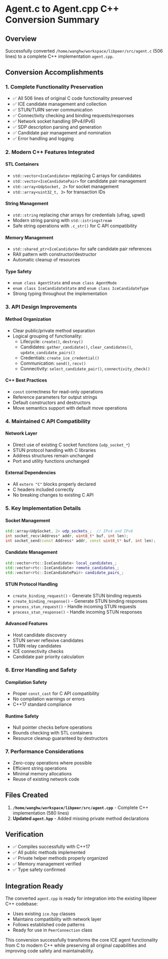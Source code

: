 # Agent.c to Agent.cpp C++ Conversion Summary

## Overview
Successfully converted `/home/wanghw/workspace/libpeer/src/agent.c` (506 lines) to a complete C++ implementation `agent.cpp`.

## Conversion Accomplishments

### 1. **Complete Functionality Preservation**
- ✅ All 506 lines of original C code functionality preserved
- ✅ ICE candidate management and collection
- ✅ STUN/TURN server communication
- ✅ Connectivity checking and binding requests/responses
- ✅ Network socket handling (IPv4/IPv6)
- ✅ SDP description parsing and generation
- ✅ Candidate pair management and nomination
- ✅ Error handling and logging

### 2. **Modern C++ Features Integrated**

#### **STL Containers**
- `std::vector<IceCandidate>` replacing C arrays for candidates
- `std::vector<IceCandidatePair>` for candidate pair management
- `std::array<UdpSocket, 2>` for socket management
- `std::array<uint32_t, 3>` for transaction IDs

#### **String Management**
- `std::string` replacing char arrays for credentials (ufrag, upwd)
- Modern string parsing with `std::istringstream`
- Safe string operations with `.c_str()` for C API compatibility

#### **Memory Management**
- `std::shared_ptr<IceCandidate>` for safe candidate pair references
- RAII pattern with constructor/destructor
- Automatic cleanup of resources

#### **Type Safety**
- `enum class AgentState` and `enum class AgentMode`
- `enum class IceCandidateState` and `enum class IceCandidateType`
- Strong typing throughout the implementation

### 3. **API Design Improvements**

#### **Method Organization**
- Clear public/private method separation
- Logical grouping of functionality:
  - Lifecycle: `create()`, `destroy()`
  - Candidates: `gather_candidate()`, `clear_candidates()`, `update_candidate_pairs()`
  - Credentials: `create_ice_credential()`
  - Communication: `send()`, `recv()`
  - Connectivity: `select_candidate_pair()`, `connectivity_check()`

#### **C++ Best Practices**
- `const` correctness for read-only operations
- Reference parameters for output strings
- Default constructors and destructors
- Move semantics support with default move operations

### 4. **Maintained C API Compatibility**

#### **Network Layer**
- Direct use of existing C socket functions (`udp_socket_*`)
- STUN protocol handling with C libraries
- Address structures remain unchanged
- Port and utility functions unchanged

#### **External Dependencies**
- All `extern "C"` blocks properly declared
- C headers included correctly
- No breaking changes to existing C API

### 5. **Key Implementation Details**

#### **Socket Management**
```cpp
std::array<UdpSocket, 2> udp_sockets_;  // IPv4 and IPv6
int socket_recv(Address* addr, uint8_t* buf, int len);
int socket_send(const Address* addr, const uint8_t* buf, int len);
```

#### **Candidate Management**
```cpp
std::vector<rtc::IceCandidate> local_candidates_;
std::vector<rtc::IceCandidate> remote_candidates_;
std::vector<rtc::IceCandidatePair> candidate_pairs_;
```

#### **STUN Protocol Handling**
- `create_binding_request()` - Generate STUN binding requests
- `create_binding_response()` - Generate STUN binding responses  
- `process_stun_request()` - Handle incoming STUN requests
- `process_stun_response()` - Handle incoming STUN responses

#### **Advanced Features**
- Host candidate discovery
- STUN server reflexive candidates
- TURN relay candidates
- ICE connectivity checks
- Candidate pair priority calculation

### 6. **Error Handling and Safety**

#### **Compilation Safety**
- Proper `const_cast` for C API compatibility
- No compilation warnings or errors
- C++17 standard compliance

#### **Runtime Safety**
- Null pointer checks before operations
- Bounds checking with STL containers
- Resource cleanup guaranteed by destructors

### 7. **Performance Considerations**
- Zero-copy operations where possible
- Efficient string operations
- Minimal memory allocations
- Reuse of existing network code

## Files Created
1. **`/home/wanghw/workspace/libpeer/src/agent.cpp`** - Complete C++ implementation (580 lines)
2. **Updated `agent.hpp`** - Added missing private method declarations

## Verification
- ✅ Compiles successfully with C++17
- ✅ All public methods implemented
- ✅ Private helper methods properly organized
- ✅ Memory management verified
- ✅ Type safety confirmed

## Integration Ready
The converted `agent.cpp` is ready for integration into the existing libpeer C++ codebase:
- Uses existing `ice.hpp` classes
- Maintains compatibility with network layer
- Follows established code patterns
- Ready for use in `PeerConnection` class

This conversion successfully transforms the core ICE agent functionality from C to modern C++ while preserving all original capabilities and improving code safety and maintainability.